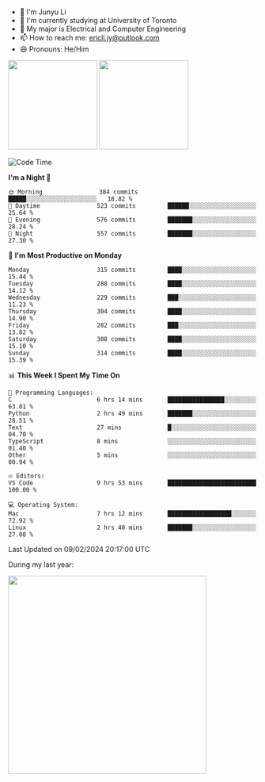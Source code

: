 ### 
- 👨 I'm Junyu Li
- 📖 I'm currently studying at University of Toronto
- 🌱 My major is Electrical and Computer Engineering
- 📫 How to reach me: ericli.jy@outlook.com
- 😄 Pronouns: He/Him

<p align="left">  
  <img height="180em" src="https://github-readme-stats-sigma-five-48.vercel.app/api?username=ericjyli&theme=tokyonight&show_icons=true&count_private=true&include_orgs=true" />
  <img height="180em" src="https://github-readme-stats-sigma-five-48.vercel.app/api/top-langs/?username=ericjyli&theme=tokyonight&count_private=true&include_orgs=true&include_orgs=true&layout=compact" />
</p>

<!--START_SECTION:waka-->
![Code Time](http://img.shields.io/badge/Code%20Time-410%20hrs%201%20min-blue)

**I'm a Night 🦉** 

```text
🌞 Morning                384 commits         █████░░░░░░░░░░░░░░░░░░░░   18.82 % 
🌆 Daytime                523 commits         ██████░░░░░░░░░░░░░░░░░░░   25.64 % 
🌃 Evening                576 commits         ███████░░░░░░░░░░░░░░░░░░   28.24 % 
🌙 Night                  557 commits         ███████░░░░░░░░░░░░░░░░░░   27.30 % 
```
📅 **I'm Most Productive on Monday** 

```text
Monday                   315 commits         ████░░░░░░░░░░░░░░░░░░░░░   15.44 % 
Tuesday                  288 commits         ████░░░░░░░░░░░░░░░░░░░░░   14.12 % 
Wednesday                229 commits         ███░░░░░░░░░░░░░░░░░░░░░░   11.23 % 
Thursday                 304 commits         ████░░░░░░░░░░░░░░░░░░░░░   14.90 % 
Friday                   282 commits         ███░░░░░░░░░░░░░░░░░░░░░░   13.82 % 
Saturday                 308 commits         ████░░░░░░░░░░░░░░░░░░░░░   15.10 % 
Sunday                   314 commits         ████░░░░░░░░░░░░░░░░░░░░░   15.39 % 
```


📊 **This Week I Spent My Time On** 

```text
💬 Programming Languages: 
C                        6 hrs 14 mins       ████████████████░░░░░░░░░   63.01 % 
Python                   2 hrs 49 mins       ███████░░░░░░░░░░░░░░░░░░   28.51 % 
Text                     27 mins             █░░░░░░░░░░░░░░░░░░░░░░░░   04.70 % 
TypeScript               8 mins              ░░░░░░░░░░░░░░░░░░░░░░░░░   01.40 % 
Other                    5 mins              ░░░░░░░░░░░░░░░░░░░░░░░░░   00.94 % 

🔥 Editors: 
VS Code                  9 hrs 53 mins       █████████████████████████   100.00 % 

💻 Operating System: 
Mac                      7 hrs 12 mins       ██████████████████░░░░░░░   72.92 % 
Linux                    2 hrs 40 mins       ███████░░░░░░░░░░░░░░░░░░   27.08 % 
```


 Last Updated on 09/02/2024 20:17:00 UTC
<!--END_SECTION:waka-->

<p> During my last year: </p>
<img height="400em" src="https://github-readme-stats-git-master-ericjyli.vercel.app/api/wakatime?username=ericjyli&layout=compact&theme=tokyonight" />

<!--
Here are some ideas to get you started:

- 🔭 I’m currently working on ...
- 🌱 I’m currently learning ...
- 👯 I’m looking to collaborate on ...
- 🤔 I’m looking for help with ...
- 💬 Ask me about ...
- 📫 How to reach me: ...
- 😄 Pronouns: ...
- ⚡ Fun fact: ...
-->
